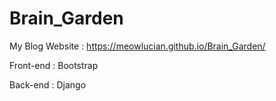 # Brain_Garden

My Blog Website : https://meowlucian.github.io/Brain_Garden/

Front-end : Bootstrap

Back-end : Django